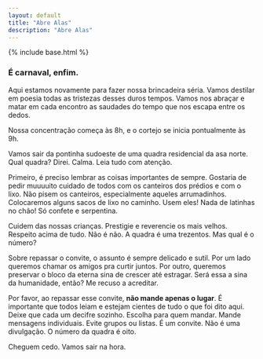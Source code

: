 ```yaml
---
layout: default
title: "Abre Alas"
description: "Abre Alas"
---
```

{% include base.html %}

### É carnaval, enfim.

Aqui estamos novamente para fazer nossa brincadeira séria. Vamos destilar em poesia todas as tristezas desses duros tempos. Vamos nos abraçar e matar em cada encontro as saudades do tempo que nos escapa entre os dedos.

Nossa concentração começa às 8h, e o cortejo se inicia pontualmente às 9h.

Vamos sair da pontinha sudoeste de uma quadra residencial da asa norte.	Qual quadra? Direi. Calma. Leia tudo com atenção.

Primeiro, é preciso lembrar as coisas importantes de sempre. Gostaria de pedir muuuuito cuidado de todos com os canteiros dos prédios e com o lixo. Não pisem os canteiros, especialmente aqueles arrumadinhos. Colocaremos alguns sacos de lixo no caminho. Usem eles! Nada de latinhas no chão! Só confete e serpentina.

Cuidem das nossas crianças. Prestigie e reverencie os mais velhos. Respeito acima de tudo. Não é não. A quadra é uma trezentos. Mas qual é o número?

Sobre repassar o convite, o assunto é sempre delicado e sutil. Por um lado queremos chamar os amigos pra curtir juntos. Por outro, queremos preservar o bloco da eterna sina de crescer até estragar. Será essa a sina da humanidade, então? Me recuso a acreditar.

Por favor, ao repassar esse convite, **não mande apenas o lugar**. É importante que todos leiam e estejam cientes de tudo o que foi dito aqui. Deixe que cada um decifre sozinho. Escolha para quem mandar. Mande mensagens individuais. Evite grupos ou listas. É um convite. Não é uma divulgação. O número da quadra é oito.

Cheguem cedo. Vamos sair na hora.




